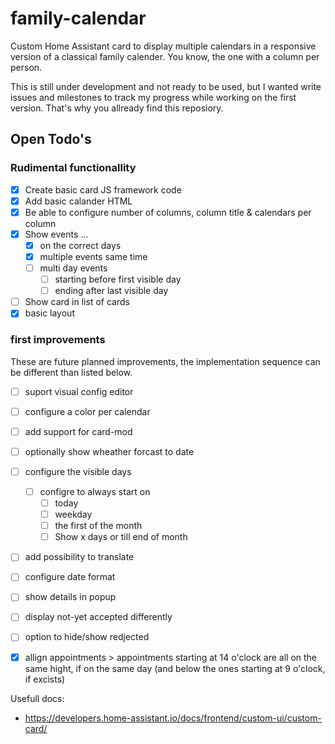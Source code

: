 # family-calendar

Custom Home Assistant card to display multiple calendars in a responsive version of a classical family calender. You know, the one with a column per person.

This is still under development and not ready to be used, but I wanted write issues and milestones to track my progress while working on the first version. That's why you allready find this reposiory.


## Open Todo's

### Rudimental functionallity
- [x] Create basic card JS framework code
- [x] Add basic calander HTML
- [x] Be able to configure number of columns, column title & calendars per column
- [x] Show events ...
  - [x] on the correct days
  - [x] multiple events same time
  - [ ] multi day events
    - [ ] starting before first visible day
    - [ ] ending after last visible day
- [ ] Show card in list of cards
- [x] basic layout

### first improvements

These are future planned improvements, the implementation sequence can be different than listed below.

- [ ] suport visual config editor
- [ ] configure a color per calendar
- [ ] add support for card-mod
- [ ] optionally show wheather forcast to date
- [ ] configure the visible days
  - [ ] configre to always start on
    - [ ] today
    - [ ] weekday
    - [ ] the first of the month
    - [ ] Show x days or till end of month
- [ ] add possibility to translate
- [ ] configure date format
- [ ] show details in popup
- [ ] display not-yet accepted differently
- [ ] option to hide/show redjected
- [x] allign appointments > appointments starting at 14 o'clock are all on the same hight, if on the same day (and below the ones starting at 9 o'clock, if excists)


Usefull docs:

- https://developers.home-assistant.io/docs/frontend/custom-ui/custom-card/
